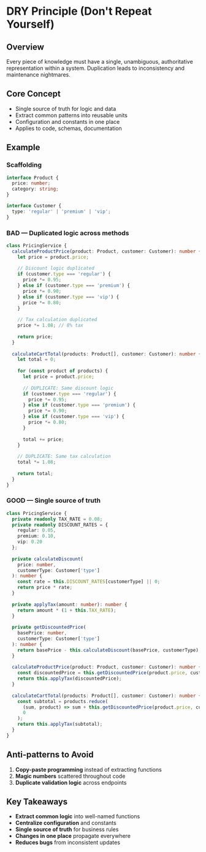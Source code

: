 # DRY Principle (Don't Repeat Yourself)

## Overview

Every piece of knowledge must have a single, unambiguous,
authoritative representation within a system.
Duplication leads to inconsistency and maintenance nightmares.

## Core Concept

- Single source of truth for logic and data
- Extract common patterns into reusable units
- Configuration and constants in one place
- Applies to code, schemas, documentation

## Example

### Scaffolding

```typescript
interface Product {
  price: number;
  category: string;
}

interface Customer {
  type: 'regular' | 'premium' | 'vip';
}
```

### BAD — Duplicated logic across methods

```typescript
class PricingService {
  calculateProductPrice(product: Product, customer: Customer): number {
    let price = product.price;
    
    // Discount logic duplicated
    if (customer.type === 'regular') {
      price *= 0.95;
    } else if (customer.type === 'premium') {
      price *= 0.90;
    } else if (customer.type === 'vip') {
      price *= 0.80;
    }
    
    // Tax calculation duplicated
    price *= 1.08; // 8% tax
    
    return price;
  }
  
  calculateCartTotal(products: Product[], customer: Customer): number {
    let total = 0;
    
    for (const product of products) {
      let price = product.price;
      
      // DUPLICATE: Same discount logic
      if (customer.type === 'regular') {
        price *= 0.95;
      } else if (customer.type === 'premium') {
        price *= 0.90;
      } else if (customer.type === 'vip') {
        price *= 0.80;
      }
      
      total += price;
    }
    
    // DUPLICATE: Same tax calculation
    total *= 1.08;
    
    return total;
  }
}
```

### GOOD — Single source of truth

```typescript
class PricingService {
  private readonly TAX_RATE = 0.08;
  private readonly DISCOUNT_RATES = {
    regular: 0.05,
    premium: 0.10,
    vip: 0.20
  };
  
  private calculateDiscount(
    price: number, 
    customerType: Customer['type']
  ): number {
    const rate = this.DISCOUNT_RATES[customerType] || 0;
    return price * rate;
  }
  
  private applyTax(amount: number): number {
    return amount * (1 + this.TAX_RATE);
  }
  
  private getDiscountedPrice(
    basePrice: number, 
    customerType: Customer['type']
  ): number {
    return basePrice - this.calculateDiscount(basePrice, customerType);
  }
  
  calculateProductPrice(product: Product, customer: Customer): number {
    const discountedPrice = this.getDiscountedPrice(product.price, customer.type);
    return this.applyTax(discountedPrice);
  }
  
  calculateCartTotal(products: Product[], customer: Customer): number {
    const subtotal = products.reduce(
      (sum, product) => sum + this.getDiscountedPrice(product.price, customer.type),
      0
    );
    return this.applyTax(subtotal);
  }
}
```

## Anti-patterns to Avoid

1. **Copy-paste programming** instead of extracting functions
2. **Magic numbers** scattered throughout code
3. **Duplicate validation logic** across endpoints

## Key Takeaways

- **Extract common logic** into well-named functions
- **Centralize configuration** and constants
- **Single source of truth** for business rules
- **Changes in one place** propagate everywhere
- **Reduces bugs** from inconsistent updates
